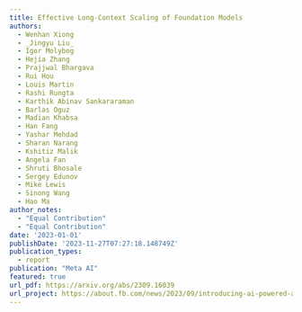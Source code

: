 ```yaml
---
title: Effective Long-Context Scaling of Foundation Models
authors:
  - Wenhan Xiong
  - _Jingyu Liu_
  - Igor Molybog
  - Hejia Zhang
  - Prajjwal Bhargava
  - Rui Hou
  - Louis Martin
  - Rashi Rungta
  - Karthik Abinav Sankararaman
  - Barlas Oguz
  - Madian Khabsa
  - Han Fang
  - Yashar Mehdad
  - Sharan Narang
  - Kshitiz Malik
  - Angela Fan
  - Shruti Bhosale
  - Sergey Edunov
  - Mike Lewis
  - Sinong Wang
  - Hao Ma
author_notes:
  - "Equal Contribution"
  - "Equal Contribution"
date: '2023-01-01'
publishDate: '2023-11-27T07:27:18.148749Z'
publication_types:
  - report
publication: "Meta AI"
featured: true
url_pdf: https://arxiv.org/abs/2309.16039
url_project: https://about.fb.com/news/2023/09/introducing-ai-powered-assistants-characters-and-creative-tools
---
```

